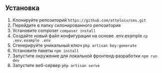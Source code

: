 ## Установка

1. Клонируйте репозиторий `https://github.com/atteloiv/sms.git`
2. Перейдите в папку склонированного репозитория
3. Установите composer `composer install`
4. Создайте новый файл конфигурации на основе .env.example `cp .env.example .env`
5. Сгенерируйте уникальный ключ `php artisan key:generate`
6. Установите пакеты `npm install`
7. Запустите окружение для локальной фронтенд-разработки `npm run dev`
8. Запустите веб-сервер `php artisan serve`
